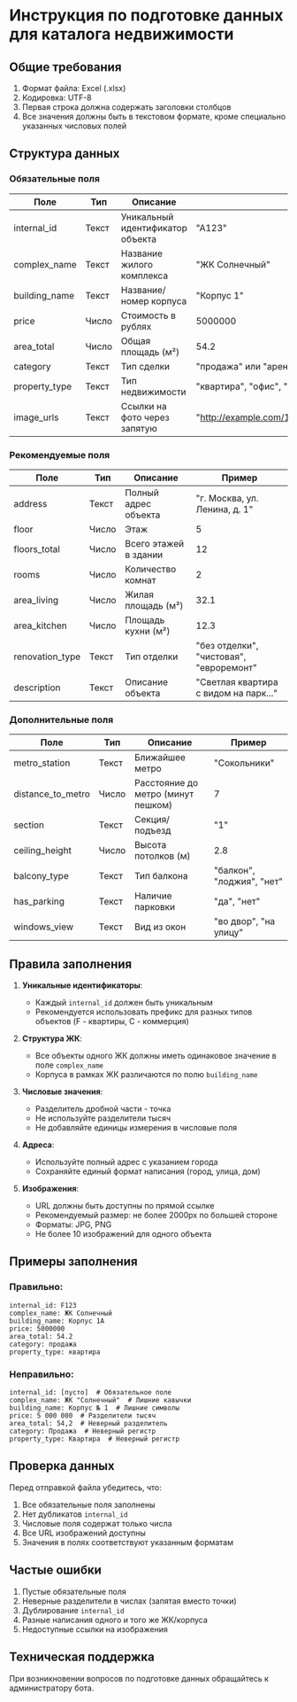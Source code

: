 # Инструкция по подготовке данных для каталога недвижимости

## Общие требования

1. Формат файла: Excel (.xlsx)
2. Кодировка: UTF-8
3. Первая строка должна содержать заголовки столбцов
4. Все значения должны быть в текстовом формате, кроме специально указанных числовых полей

## Структура данных

### Обязательные поля

| Поле | Тип | Описание | Пример |
|------|-----|----------|---------|
| internal_id | Текст | Уникальный идентификатор объекта | "A123" |
| complex_name | Текст | Название жилого комплекса | "ЖК Солнечный" |
| building_name | Текст | Название/номер корпуса | "Корпус 1" |
| price | Число | Стоимость в рублях | 5000000 |
| area_total | Число | Общая площадь (м²) | 54.2 |
| category | Текст | Тип сделки | "продажа" или "аренда" |
| property_type | Текст | Тип недвижимости | "квартира", "офис", "участок" |
| image_urls | Текст | Ссылки на фото через запятую | "http://example.com/1.jpg,http://example.com/2.jpg" |

### Рекомендуемые поля

| Поле | Тип | Описание | Пример |
|------|-----|----------|---------|
| address | Текст | Полный адрес объекта | "г. Москва, ул. Ленина, д. 1" |
| floor | Число | Этаж | 5 |
| floors_total | Число | Всего этажей в здании | 12 |
| rooms | Число | Количество комнат | 2 |
| area_living | Число | Жилая площадь (м²) | 32.1 |
| area_kitchen | Число | Площадь кухни (м²) | 12.3 |
| renovation_type | Текст | Тип отделки | "без отделки", "чистовая", "евроремонт" |
| description | Текст | Описание объекта | "Светлая квартира с видом на парк..." |

### Дополнительные поля

| Поле | Тип | Описание | Пример |
|------|-----|----------|---------|
| metro_station | Текст | Ближайшее метро | "Сокольники" |
| distance_to_metro | Число | Расстояние до метро (минут пешком) | 7 |
| section | Текст | Секция/подъезд | "1" |
| ceiling_height | Число | Высота потолков (м) | 2.8 |
| balcony_type | Текст | Тип балкона | "балкон", "лоджия", "нет" |
| has_parking | Текст | Наличие парковки | "да", "нет" |
| windows_view | Текст | Вид из окон | "во двор", "на улицу" |


## Правила заполнения

1. **Уникальные идентификаторы**:
   - Каждый `internal_id` должен быть уникальным
   - Рекомендуется использовать префикс для разных типов объектов (F - квартиры, C - коммерция)

2. **Структура ЖК**:
   - Все объекты одного ЖК должны иметь одинаковое значение в поле `complex_name`
   - Корпуса в рамках ЖК различаются по полю `building_name`

3. **Числовые значения**:
   - Разделитель дробной части - точка
   - Не используйте разделители тысяч
   - Не добавляйте единицы измерения в числовые поля

4. **Адреса**:
   - Используйте полный адрес с указанием города
   - Сохраняйте единый формат написания (город, улица, дом)

5. **Изображения**:
   - URL должны быть доступны по прямой ссылке
   - Рекомендуемый размер: не более 2000px по большей стороне
   - Форматы: JPG, PNG
   - Не более 10 изображений для одного объекта

## Примеры заполнения

### Правильно:
```
internal_id: F123
complex_name: ЖК Солнечный
building_name: Корпус 1А
price: 5000000
area_total: 54.2
category: продажа
property_type: квартира
```

### Неправильно:
```
internal_id: [пусто]  # Обязательное поле
complex_name: ЖК "Солнечный"  # Лишние кавычки
building_name: Корпус № 1  # Лишние символы
price: 5 000 000  # Разделители тысяч
area_total: 54,2  # Неверный разделитель
category: Продажа  # Неверный регистр
property_type: Квартира  # Неверный регистр
```

## Проверка данных

Перед отправкой файла убедитесь, что:
1. Все обязательные поля заполнены
2. Нет дубликатов `internal_id`
3. Числовые поля содержат только числа
4. Все URL изображений доступны
5. Значения в полях соответствуют указанным форматам

## Частые ошибки

1. Пустые обязательные поля
2. Неверные разделители в числах (запятая вместо точки)
3. Дублирование `internal_id`
4. Разные написания одного и того же ЖК/корпуса
5. Недоступные ссылки на изображения

## Техническая поддержка

При возникновении вопросов по подготовке данных обращайтесь к администратору бота. 